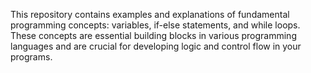 This repository contains examples and explanations of fundamental programming concepts: variables, if-else statements, and while loops. These concepts are essential building blocks in various programming languages and are crucial for developing logic and control flow in your programs.
